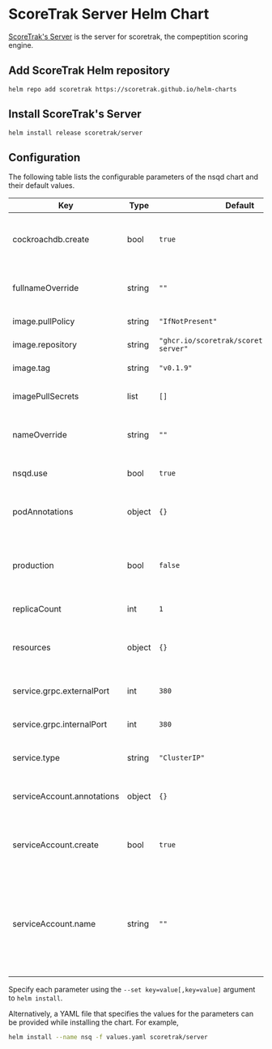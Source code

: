 # ScoreTrak Server Helm Chart

[ScoreTrak's Server](https://github.com/ScoreTrak/server) is the server for scoretrak, the compeptition scoring engine.

## Add ScoreTrak Helm repository

```console
helm repo add scoretrak https://scoretrak.github.io/helm-charts
```

## Install ScoreTrak's Server

```console
helm install release scoretrak/server
```

## Configuration

The following table lists the configurable parameters of the nsqd chart and their default values.

| Key                                               | Type   | Default                                          | Description                                                                                                            |
| ------------------------------------------------- | ------ | ------------------------------------------------ | ---------------------------------------------------------------------------------------------------------------------- |
| cockroachdb.create                                | bool   | `true`                                           | Specifies whether to create a cockroachdb instance                                                                     |
| fullnameOverride                                  | string | `""`                                             | String to override server.fullname template                                                                            |
| image.pullPolicy                                  | string | `"IfNotPresent"`                                 | Container image name                                                                                                   |
| image.repository                                  | string | `"ghcr.io/scoretrak/scoretrak/scoretrak-server"` | Container image name                                                                                                   |
| image.tag                                         | string | `"v0.1.9"`                                       | Container image tag                                                                                                    |
| imagePullSecrets                                  | list   | `[]`                                             | Secrets to pull container image                                                                                        |
| nameOverride                                      | string | `""`                                             | String to override server.name template                                                                                |
| nsqd.use                                          | bool   | `true`                                           | Specifies whether to use nsqd                                                                                          |
| podAnnotations                                    | object | `{}`                                             | Additional annotations for StatefulSet Pods                                                                            |
| production                                        | bool   | `false`                                          | Flag to server whether this is a production deployment or dev deployment                                               |
| replicaCount                                      | int    | `1`                                              | Deployment replica count                                                                                               |
| resources                                         | object | `{}`                                             | Resource requests and limits for Deployment Pods                                                                       |
| service.grpc.externalPort                         | int    | `380`                                            | External grpc port to expose for Service                                                                               |
| service.grpc.internalPort                         | int    | `380`                                            | Internal grpc port to expose for Service                                                                               |
| service.type                                      | string | `"ClusterIP"`                                    | Service type for server service                                                                                        |
| serviceAccount.annotations                        | object | `{}`                                             | Annotations to add to the service account                                                                              |
| serviceAccount.create                             | bool   | `true`                                           | Specifies whether a service account should be created                                                                  |
| serviceAccount.name                               | string | `""`                                             | The name of the service account to use. If not set and create is true, a name is generated using the fullname template |
Specify each parameter using the `--set key=value[,key=value]` argument to `helm install`.

Alternatively, a YAML file that specifies the values for the parameters can be provided while installing the chart. For example,

```bash
helm install --name nsq -f values.yaml scoretrak/server
```